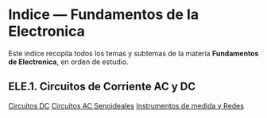 # Indice — Fundamentos de la Electronica

Este indice recopila todos los temas y subtemas de la materia **Fundamentos de Electronica**, en orden de estudio.  

## ELE.1. Circuitos de Corriente AC y DC
[Circuitos DC](<ELE.1.1.Circuitos DC>)
[Circuitos AC Senoideales](<ELE.1.2.Corriente AC>)
[Instrumentos de medida y Redes](<ELE.1.3.Instrumentos y Redes>)
